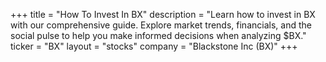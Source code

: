 +++
title = "How To Invest In BX"
description = "Learn how to invest in BX with our comprehensive guide. Explore market trends, financials, and the social pulse to help you make informed decisions when analyzing $BX."
ticker = "BX"
layout = "stocks"
company = "Blackstone Inc (BX)"
+++

